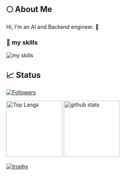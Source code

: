 ## 🌕 About Me
Hi, I'm an AI and Backend engineer. 🤝

### 🌱 my skills
<img alt="my skills" src="https://skillicons.dev/icons?theme=light&perline=8&i=ts,js,html,css,jquery,nodejs,react,nextjs,nestjs,python,go,tailwind,firebase,vercel,aws,azure,gcp,git,github,githubactions,figma,linux,ubuntu,centos" />


## 📈 Status
[![Followers](https://badgen.org/img/zenn/rabbit/followers?style=flat)](https://zenn.dev/rabbit)

<p align="left"> 
  <img alt="Top Langs" height="150px" src="https://github-readme-stats.vercel.app/api/top-langs/?username=kenta-tsukaue&layout=compact&show_icons=true" />
  <img alt="github stats" height="150px" src="https://github-readme-stats.vercel.app/api?username=kenta-tsukaue" />
</p>

[![trophy](https://github-profile-trophy.vercel.app/?username=kenta-tsukaue&margin-w=5)](https://github.com/kenta-tsukaue/)

<!--
**kenta-tsukaue/kenta-tsukaue** is a ✨ _special_ ✨ repository because its `README.md` (this file) appears on your GitHub profile.

Here are some ideas to get you started:

- 🔭 I’m currently working on ...
- 🌱 I’m currently learning ...
- 👯 I’m looking to collaborate on ...
- 🤔 I’m looking for help with ...
- 💬 Ask me about ...
- 📫 How to reach me: ...
- 😄 Pronouns: ...
- ⚡ Fun fact: ...
-->
